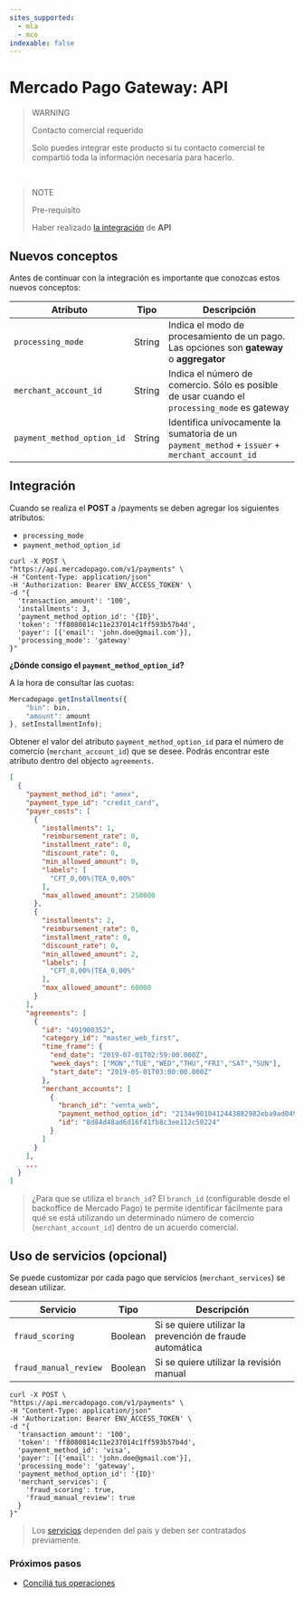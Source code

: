 ```yaml
---
sites_supported:
  - mla
  - mco
indexable: false
---
```


# Mercado Pago Gateway: API


> WARNING
>
> Contacto comercial requerido
>
> Solo puedes integrar este producto si tu contacto comercial te compartió toda la información necesaria para hacerlo. 

</br>

> NOTE
>
> Pre-requisito
>
> Haber realizado [la integración](https://www.mercadopago[FAKER][URL][DOMAIN]/developers/es/guides/online-payments/checkout-api/introduction) de **API**


## Nuevos conceptos

Antes de continuar con la integración es importante que conozcas estos nuevos conceptos:

|Atributo|Tipo|Descripción|
|---|---|---|
|`processing_mode`| String | Indica el modo de procesamiento de un pago. Las opciones son **gateway** o **aggregator**|
|`merchant_account_id`| String | Indica el número de comercio. Sólo es posible de usar cuando el `processing_mode` es gateway |
|`payment_method_option_id`| String | Identifica unívocamente la sumatoria de un `payment_method` + `issuer` + `merchant_account_id`|

## Integración

Cuando se realiza el **POST** a /payments se deben agregar los siguientes atributos:

* `processing_mode`
* `payment_method_option_id`

```curl
curl -X POST \
"https://api.mercadopago.com/v1/payments" \
-H "Content-Type: application/json"
-H 'Authorization: Bearer ENV_ACCESS_TOKEN' \
-d "{
  'transaction_amount': '100',
  'installments': 3,
  'payment_method_option_id': '{ID}',
  'token': 'ff8080814c11e237014c1ff593b57b4d',
  'payer': [{'email': 'john.doe@gmail.com'}],
  'processing_mode': 'gateway'
}"
```

**¿Dónde consigo el `payment_method_option_id`?**

A la hora de consultar las cuotas:

```javascript
Mercadopago.getInstallments({
    "bin": bin,
    "amount": amount
}, setInstallmentInfo);
```

Obtener el valor del atributo `payment_method_option_id` para el número de comercio (`merchant_account_id`) que se desee. Podrás encontrar este atributo dentro del objecto `agreements`.

```json
[
  {
    "payment_method_id": "amex",
    "payment_type_id": "credit_card",
    "payer_costs": [
      {
        "installments": 1,
        "reimbursement_rate": 0,
        "installment_rate": 0,
        "discount_rate": 0,
        "min_allowed_amount": 0,
        "labels": [
          "CFT_0,00%|TEA_0,00%"
        ],
        "max_allowed_amount": 250000
      },
      {
        "installments": 2,
        "reimbursement_rate": 0,
        "installment_rate": 0,
        "discount_rate": 0,
        "min_allowed_amount": 2,
        "labels": [
          "CFT_0,00%|TEA_0,00%"
        ],
        "max_allowed_amount": 60000
      }
    ],
    "agreements": [
      {
        "id": "491900352",
        "category_id": "master_web_first",
        "time_frame": {
          "end_date": "2019-07-01T02:59:00.000Z",
          "week_days": ["MON","TUE","WED","THU","FRI","SAT","SUN"],
          "start_date": "2019-05-01T03:00:00.000Z"
        },
        "merchant_accounts": [
          {
            "branch_id": "venta_web",
            "payment_method_option_id": "2134e9010412443882982eba9ad04913",
            "id": "8d84d48ad6d16f41fb8c3ee112c50224"
          }
        ]
      }
    ],
    ...
  }
]
```

> ¿Para que se utiliza el `branch_id`? El `branch_id` (configurable desde el backoffice de Mercado Pago) te permite identificar fácilmente para qué se está utilizando un determinado número de comercio (`merchant_account_id`) dentro de un acuerdo comercial.

## Uso de servicios (opcional)

Se puede customizar por cada pago que servicios (`merchant_services`) se desean utilizar.

|Servicio|Tipo|Descripción|
|---|---|---|
|`fraud_scoring`|Boolean| Si se quiere utilizar la prevención de fraude automática|
|`fraud_manual_review`| Boolean| Si se quiere utilizar la revisión manual |

```curl
curl -X POST \
"https://api.mercadopago.com/v1/payments" \
-H "Content-Type: application/json"
-H 'Authorization: Bearer ENV_ACCESS_TOKEN' \
-d "{
  'transaction_amount': '100',
  'token': 'ff8080814c11e237014c1ff593b57b4d',
  'payment_method_id': 'visa',
  'payer': [{'email': 'john.doe@gmail.com'}],
  'processing_mode': 'gateway',
  'payment_method_option_id': '{ID}'
  'merchant_services': {
    'fraud_scoring': true,
    'fraud_manual_review': true
  }
}"
```


> Los [servicios](https://www.mercadopago[FAKER][URL][DOMAIN]/developers/es/localization/gateway) dependen del país y deben ser contratados previamente.

### Próximos pasos

* [Conciliá tus operaciones](https://www.mercadopago[FAKER][URL][DOMAIN]/developers/es/guides/online-payments/gateway/general-considerations/reconciliation/)

